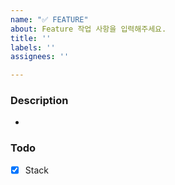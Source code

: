 ```yaml
---
name: "✅ FEATURE"
about: Feature 작업 사항을 입력해주세요.
title: ''
labels: ''
assignees: ''

---
```


### Description
- 

### Todo
- [x] Stack
